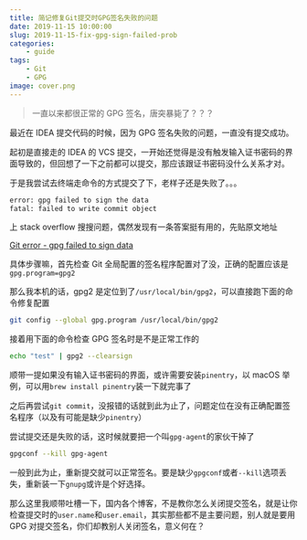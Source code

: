 ```yaml
---
title: 简记修复Git提交时GPG签名失败的问题
date: 2019-11-15 10:00:00
slug: 2019-11-15-fix-gpg-sign-failed-prob
categories:
    - guide
tags:
    - Git
    - GPG
image: cover.png
---
```


> 一直以来都很正常的 GPG 签名，唐突暴毙了？？？

最近在 IDEA 提交代码的时候，因为 GPG 签名失败的问题，一直没有提交成功。

起初是直接走的 IDEA 的 VCS 提交，一开始还觉得是没有触发输入证书密码的界面导致的，但回想了一下之前都可以提交，那应该跟证书密码没什么关系才对。

于是我尝试去终端走命令的方式提交了下，老样子还是失败了。。。

```bash
error: gpg failed to sign the data
fatal: failed to write commit object
```

上 stack overflow 搜搜问题，偶然发现有一条答案挺有用的，先贴原文地址

[Git error - gpg failed to sign data](https://stackoverflow.com/questions/41052538/git-error-gpg-failed-to-sign-data)

具体步骤嘛，首先检查 Git 全局配置的签名程序配置对了没，正确的配置应该是`gpg.program=gpg2`

那么我本机的话，gpg2 是定位到了`/usr/local/bin/gpg2`，可以直接跑下面的命令修复配置

```bash
git config --global gpg.program /usr/local/bin/gpg2
```

接着用下面的命令检查 GPG 签名时是不是正常工作的

```bash
echo "test" | gpg2 --clearsign
```

顺带一提如果没有输入证书密码的界面，或许需要安装`pinentry`，以 macOS 举例，可以用`brew install pinentry`装一下就完事了

之后再尝试`git commit`，没报错的话就到此为止了，问题定位在没有正确配置签名程序（以及有可能是缺少`pinentry`）

尝试提交还是失败的话，这时候就要把一个叫`gpg-agent`的家伙干掉了

```bash
gpgconf --kill gpg-agent
```

一般到此为止，重新提交就可以正常签名。要是缺少`gpgconf`或者`--kill`选项丢失，重新装一下`gnupg`或许是个好选择。

那么这里我顺带吐槽一下，国内各个博客，不是教你怎么关闭提交签名，就是让你检查提交时的`user.name`和`user.email`，其实那些都不是主要问题，别人就是要用 GPG 对提交签名，你们却教别人关闭签名，意义何在？
